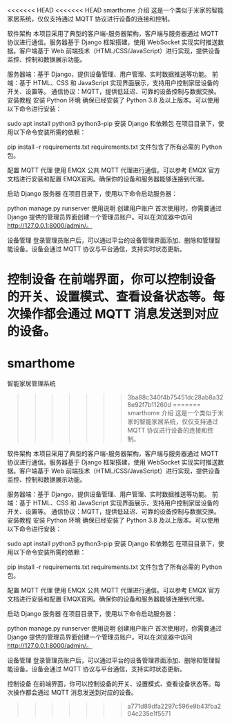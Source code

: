 <<<<<<< HEAD
<<<<<<< HEAD
smarthome
介绍
这是一个类似于米家的智能家居系统，仅仅支持通过 MQTT 协议进行设备的连接和控制。

软件架构
本项目采用了典型的客户端-服务器架构，客户端与服务器通过 MQTT 协议进行通信。服务器基于 Django 框架搭建，使用 WebSocket 实现实时推送数据。客户端基于 Web 前端技术（HTML/CSS/JavaScript）进行实现，提供设备监控、控制和数据展示功能。

服务器端：基于 Django，提供设备管理、用户管理、实时数据推送等功能。
前端：基于 HTML、CSS 和 JavaScript 实现界面展示，支持用户控制家居设备的开关、设置等。
通信协议：MQTT，提供低延迟、可靠的设备控制与数据交换。
安装教程
安装 Python 环境 确保已经安装了 Python 3.8 及以上版本。可以使用以下命令进行安装：

sudo apt install python3 python3-pip
安装 Django 和依赖包 在项目目录下，使用以下命令安装所需的依赖：

pip install -r requirements.txt
requirements.txt 文件包含了所有必需的 Python 包。

配置 MQTT 代理 使用 EMQX 公共 MQTT 代理进行通信。可以参考 EMQX 官方文档进行安装和配置 EMQX官网。确保你的设备和服务器能够连接到代理。

启动 Django 服务器 在项目目录下，使用以下命令启动服务器：

python manage.py runserver
使用说明
创建用户账户 首次使用时，你需要通过 Django 提供的管理员界面创建一个管理员账户。可以在浏览器中访问 http://127.0.0.1:8000/admin/。

设备管理 登录管理员账户后，可以通过平台的设备管理界面添加、删除和管理智能设备。设备会通过 MQTT 协议与平台通信，支持实时状态更新。

控制设备 在前端界面，你可以控制设备的开关、设置模式、查看设备状态等。每次操作都会通过 MQTT 消息发送到对应的设备。
=======
# smarthome
智能家居管理系统
>>>>>>> 3ba88c340f4b75451dc28ab8a328e92f7b11260d
=======
smarthome
介绍
这是一个类似于米家的智能家居系统，仅仅支持通过 MQTT 协议进行设备的连接和控制。

软件架构
本项目采用了典型的客户端-服务器架构，客户端与服务器通过 MQTT 协议进行通信。服务器基于 Django 框架搭建，使用 WebSocket 实现实时推送数据。客户端基于 Web 前端技术（HTML/CSS/JavaScript）进行实现，提供设备监控、控制和数据展示功能。

服务器端：基于 Django，提供设备管理、用户管理、实时数据推送等功能。
前端：基于 HTML、CSS 和 JavaScript 实现界面展示，支持用户控制家居设备的开关、设置等。
通信协议：MQTT，提供低延迟、可靠的设备控制与数据交换。
安装教程
安装 Python 环境 确保已经安装了 Python 3.8 及以上版本。可以使用以下命令进行安装：

sudo apt install python3 python3-pip
安装 Django 和依赖包 在项目目录下，使用以下命令安装所需的依赖：

pip install -r requirements.txt
requirements.txt 文件包含了所有必需的 Python 包。

配置 MQTT 代理 使用 EMQX 公共 MQTT 代理进行通信。可以参考 EMQX 官方文档进行安装和配置 EMQX官网。确保你的设备和服务器能够连接到代理。

启动 Django 服务器 在项目目录下，使用以下命令启动服务器：

python manage.py runserver
使用说明
创建用户账户 首次使用时，你需要通过 Django 提供的管理员界面创建一个管理员账户。可以在浏览器中访问 http://127.0.0.1:8000/admin/。

设备管理 登录管理员账户后，可以通过平台的设备管理界面添加、删除和管理智能设备。设备会通过 MQTT 协议与平台通信，支持实时状态更新。

控制设备 在前端界面，你可以控制设备的开关、设置模式、查看设备状态等。每次操作都会通过 MQTT 消息发送到对应的设备。
>>>>>>> a771d89dfa2297c596e9b43fba204c235e1f5571
